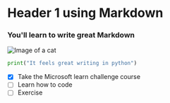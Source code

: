 # Header 1 using Markdown

### You'll learn to write great Markdown

![Image of a cat](https://octodex.github.com/images/yaktocat.png)

```python
print("It feels great writing in python")
```

- [x] Take the Microsoft learn challenge course
- [ ] Learn how to code
- [ ] Exercise
